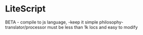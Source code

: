 LiteScript
==========

BETA - compile to js language, -keep it simple philosophy-  translator/processor must be less than 1k locs and easy to modify
